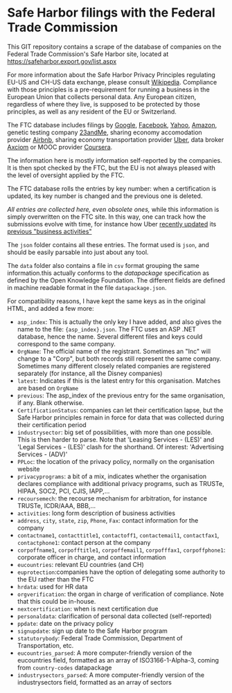 Safe Harbor filings with the Federal Trade Commission
=====================================================

This GIT repository contains a scrape of the database of companies on the Federal Trade Commission's Safe Harbor site, located at
https://safeharbor.export.gov/list.aspx

For more information about the Safe Harbor Privacy Principles regulating EU-US and CH-US data exchange, please consult [Wikipedia](http://en.wikipedia.org/wiki/International_Safe_Harbor_Privacy_Principles). Compliance with those principles is a pre-requirement for running a business in the European Union that collects personal data. Any European citizen, regardless of where they live, is supposed to be protected by those principles, as well as any resident of the EU or Switzerland. 

The FTC database includes filings by [Google](json/25007.json), [Facebook](json/23019.json), [Yahoo](json/25558.json), [Amazon](json/27379.json), genetic testing company [23andMe](json/25442.json), sharing economy accomodation provider [Airbnb](json/25671.json), sharing economy transportation provider [Uber](json/27411.json), data broker [Axciom](json/23039.json) or MOOC provider [Coursera](json/26126.json). 

The information here is mostly information self-reported by the companies. It is then  spot checked by the FTC, but the EU is not always pleased with the level of oversight applied by the FTC.

The FTC database rolls the entries by key number: when a certification is updated, its key number is changed and the previous one is deleted. 

*All entries are collected here, even obsolete ones,* while this information is simply overwritten on the FTC site. In this way, one can track how the submissions evolve with time, for instance how Uber [recently updated](json/27411.json) its [previous "business activities"](json/23009.json) 
 

 
The `json` folder contains all these entries. The format used is `json`, and should be easily parsable into just about any tool. 

The `data` folder also contains a file in `csv` format grouping the same information.this actually conforms to the *datapackage* specification as defined by the Open Knowledge Foundation. The different fields are defined in machine readable format in the file `datapackage.json`. 

For compatibility reasons, I have kept the same keys as in the original HTML, and added a few more:
 - `asp_index`: This is actually the only key I have added, and also gives the name to the file: `{asp_index}.json`. The FTC uses an ASP .NET database, hence the name. Several different files and keys could correspond to the same company. 
 - `OrgName`: The official name of the registrant. Sometimes an "Inc" will change to a "Corp", but both records still represent the same company. Sometimes many different closely related companies are registered separately (for instance, all the Disney companies)
 - `latest`: Indicates if this is the latest entry for this organisation. Matches are based on `OrgName`
 - `previous`: The asp_index of the previous entry for the same organisation, if any. Blank otherwise.
 - `CertificationStatus`: companies can let their certification lapse, but the Safe Harbor principles remain in force for data that was collected during their certification period
 - `industrysector`: big set of possibilities, with more than one possible. This is then harder to parse. Note that 'Leasing Services - (LES)' and  'Legal Services - (LES)' clash for the shorthand. Of interest: 'Advertising Services - (ADV)'
 - `PPLoc`: the location of the privacy policy, normally on the organisation website
 - `privacyprograms`: a bit of a mix, indicates whether the organisation declares compliance with additional privacy programs, such as TRUSTe, HIPAA, SOC2, PCI, CJIS, IAPP,...
 - `recoursemech`: the recourse mechanism for arbitration, for instance TRUSTe, ICDR/AAA, BBB,...
 - `activities`: long form description of business activities
 - `address`, `city`, `state`, `zip`, `Phone`, `Fax`: contact information for the company
 - `contactname1`, `contacttitle1`, `contactoff1`, `contactemail1`, `contactfax1`, `contactphone1`: contact person at the company
 - `corpoffname1`, `corpofftitle1`, `corpoffemail1`, `corpofffax1`, `corpoffphone1`: corporate officer in charge, and contact information 
 - `eucountries`: relevant EU countries (and CH)
 - `euprotection`:companies have the option of delegating some authority to the EU rather than the FTC
 - `hrdata`: used for HR data
 - `orgverification`: the organ in charge of verification of compliance. Note that this could be in-house.
 - `nextcertification`: when is next certification due 
 - `personaldata`: clarification of personal data collected (self-reported)
 - `ppdate`: date on the privacy policy
 - `signupdate`: sign up date to the Safe Harbor program
 - `statutorybody`: Federal Trade Commission, Department of Transportation, etc.
 - `eucountries_parsed`: A more computer-friendly version of the eucountries field, formatted as an array of ISO3166-1-Alpha-3, coming from `country-codes` datapackage
 - `industrysectors_parsed`: A more computer-friendly version of the industrysectors field, formatted as an array of sectors
